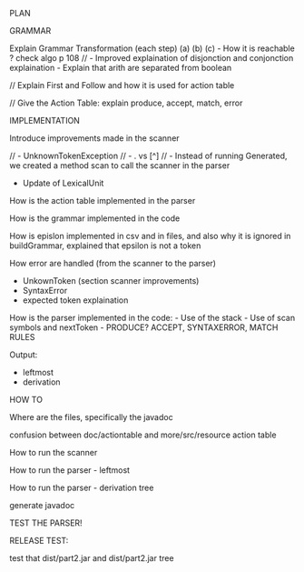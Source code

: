 PLAN

GRAMMAR

Explain Grammar Transformation (each step) (a) (b) (c)
    - How it is reachable ? check algo p 108
//    - Improved explaination of disjonction and conjonction explaination
    - Explain that arith are separated from boolean

// Explain First and Follow and how it is used for action table

// Give the Action Table: explain produce, accept, match, error


IMPLEMENTATION

Introduce improvements made in the scanner

// - UnknownTokenException
// - . vs [^]
// - Instead of running Generated, we created a method scan to call the
 scanner in the parser
 - Update of LexicalUnit

How is the action table implemented in the parser

How is the grammar implemented in the code

How is epislon implemented in csv and in files, and also why it is ignored
in buildGrammar, explained that epsilon is not a token

How error are handled (from the scanner to the parser)
  -  UnkownToken (section scanner improvements)
  - SyntaxError
  - expected token explaination

How is the parser implemented in the code:
    - Use of the stack
    - Use of scan symbols and nextToken
    - PRODUCE? ACCEPT, SYNTAXERROR, MATCH RULES

Output:
  - leftmost
  - derivation

HOW TO

Where are the files, specifically the javadoc

confusion between doc/actiontable and more/src/resource action table

How to run the scanner

How to run the parser - leftmost

How to run the parser - derivation tree

generate javadoc

TEST THE PARSER!


RELEASE TEST:

test that dist/part2.jar and dist/part2.jar tree
